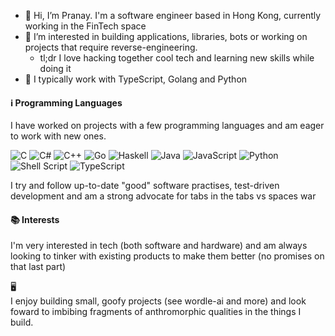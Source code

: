 - 👋 Hi, I’m Pranay. I'm a software engineer based in Hong Kong, currently working in the FinTech space
- 👀 I’m interested in building applications, libraries, bots or working on projects that require reverse-engineering. 
  - tl;dr I love hacking together cool tech and learning new skills while doing it
- 🍎 I typically work with TypeScript, Golang and Python

<!---
pranay1208/pranay1208 is a ✨ special ✨ repository because its `README.md` (this file) appears on your GitHub profile.
You can click the Preview link to take a look at your changes.
--->
#### ℹ️ Programming Languages

I have worked on projects with a few programming languages and am eager to work with new ones.

![C](https://img.shields.io/badge/c-%2300599C.svg?style=for-the-badge&logo=c&logoColor=white)
![C#](https://img.shields.io/badge/c%23-%23239120.svg?style=for-the-badge&logo=c-sharp&logoColor=white)
![C++](https://img.shields.io/badge/c++-%2300599C.svg?style=for-the-badge&logo=c%2B%2B&logoColor=white)
![Go](https://img.shields.io/badge/go-%2300ADD8.svg?style=for-the-badge&logo=go&logoColor=white)
![Haskell](https://img.shields.io/badge/Haskell-5e5086?style=for-the-badge&logo=haskell&logoColor=white)
![Java](https://img.shields.io/badge/java-%23ED8B00.svg?style=for-the-badge&logo=java&logoColor=white)
![JavaScript](https://img.shields.io/badge/javascript-%23323330.svg?style=for-the-badge&logo=javascript&logoColor=%23F7DF1E)
![Python](https://img.shields.io/badge/python-3670A0?style=for-the-badge&logo=python&logoColor=ffdd54)
![Shell Script](https://img.shields.io/badge/shell_script-%23121011.svg?style=for-the-badge&logo=gnu-bash&logoColor=white)
![TypeScript](https://img.shields.io/badge/typescript-%23007ACC.svg?style=for-the-badge&logo=typescript&logoColor=white)

I try and follow up-to-date "good" software practises, test-driven development and am a strong advocate for tabs in the tabs vs spaces war

#### 📚 Interests

I'm very interested in tech (both software and hardware) and am always looking to tinker with existing products to make them better (no promises on that last part)

🖥 \
I enjoy building small, goofy projects (see wordle-ai and more) and look foward to imbibing fragments of anthromorphic qualities in the things I build.
